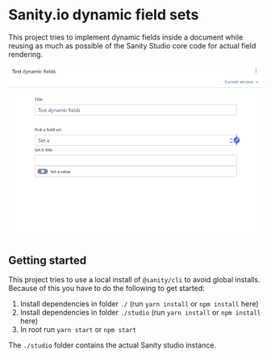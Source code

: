 # Sanity.io dynamic field sets

This project tries to implement dynamic fields inside a document while reusing as much as possible of the Sanity Studio core code for actual field rendering.

![Switching between field sets](readme/sanity-dynamic-fields-base.gif)

## Getting started

This project tries to use a local install of `@sanity/cli` to avoid global installs. Because of this you have to do the following to get started:

1. Install dependencies in folder `./` (run `yarn install` or `npm install` here)
2. Install dependencies in folder `./studio` (run `yarn install` or `npm install` here)
3. In root run `yarn start` or `npm start`

The `./studio` folder contains the actual Sanity studio instance.